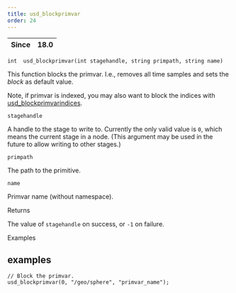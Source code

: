 ```yaml
---
title: usd_blockprimvar
order: 24
---
```

| Since | 18.0 |
| --- | --- |

`int  usd_blockprimvar(int stagehandle, string primpath, string name)`

This function blocks the primvar. I.e., removes all time samples and sets the *block* as default value.

Note, if primvar is indexed, you may also want to block the indices with
[usd_blockprimvarindices](./usd_blockprimvarindices "Blocks the primvar.").

`stagehandle`

A handle to the stage to write to. Currently the only valid value is `0`, which means the current stage in a node. (This argument may be used in the future to allow writing to other stages.)

`primpath`

The path to the primitive.

`name`

Primvar name (without namespace).

Returns

The value of `stagehandle` on success, or `-1` on failure.

Examples

## examples

```vex
// Block the primvar.
usd_blockprimvar(0, "/geo/sphere", "primvar_name");

```
